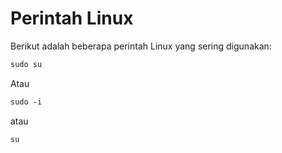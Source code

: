 # Perintah Linux

Berikut adalah beberapa perintah Linux yang sering digunakan:

```html
sudo su
```
Atau
```html
sudo -i
```
atau
```html
su
```

